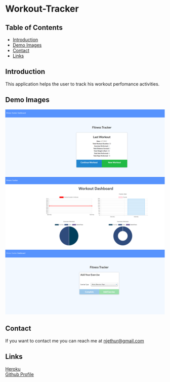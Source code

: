 # Workout-Tracker

## Table of Contents
* [Introduction](#introduction) 
* [Demo Images](#demo-images)
* [Contact](#contact)
* [Links](#links)

## Introduction
This application helps the user to track his workout perfomance activities. 

## Demo Images

![screenshot](public/assets/images/image11.png) 
![screenshot](public/assets/images/image22.png) 
![screenshot](public/assets/images/image33.png) 

## Contact
If you want to contact me you can reach me at njethur@gmail.com

## Links
[Heroku](https://rocky-beach-54353.herokuapp.com/)  
[Github Profile](https://github.com/nguenang7)
